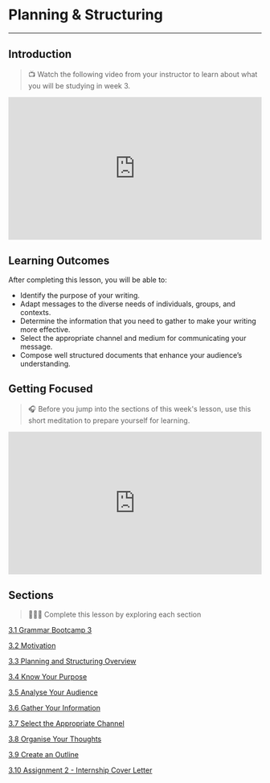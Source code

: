 # Planning & Structuring

---
## Introduction

> 📺 Watch the following video from your instructor to learn about what you will be studying in week 3.
<div style="position: relative; padding-bottom: 56.25%; height: 0;"><iframe src="https://www.youtube.com/embed/UOdVCy60Kvg" title="YouTube video player" frameborder="0" allow="accelerometer; autoplay; clipboard-write; encrypted-media; gyroscope; picture-in-picture" allowfullscreen style="position: absolute; top: 0; left: 0; width: 100%; height: 100%;"></iframe></div>

## Learning Outcomes

After completing this lesson, you will be able to:
- Identify the purpose of your writing.
- Adapt messages to the diverse needs of individuals, groups, and contexts.
- Determine the information that you need to gather to make your writing more effective.
- Select the appropriate channel and medium for communicating your message.
- Compose well structured documents that enhance your audience’s understanding.

## Getting Focused

>🎧 Before you jump into the sections of this week's lesson, use this short meditation to prepare yourself for learning. 

<div style="position: relative; padding-bottom: 56.25%; height: 0;"><iframe src="https://www.youtube.com/embed/LAFhiiDfii0" title="YouTube video player" frameborder="0" allow="accelerometer; autoplay; clipboard-write; encrypted-media; gyroscope; picture-in-picture" allowfullscreen style="position: absolute; top: 0; left: 0; width: 100%; height: 100%;"></iframe></div>

## Sections

> 👩🏿‍🏫 Complete this lesson by exploring each section

[3.1 Grammar Bootcamp 3](/communicating-for-success/planning-structuring/grammar-bootcamp-3.md)

[3.2 Motivation](/communicating-for-success/planning-structuring/motivation.md)

[3.3 Planning and Structuring Overview](/communicating-for-success/planning-structuring/planning-structuring-overview.md)

[3.4 Know Your Purpose](/communicating-for-success/planning-structuring/know-your-purpose.md)

[3.5 Analyse Your Audience](/communicating-for-success/planning-structuring/analyse-your-audience.md)

[3.6 Gather Your Information](/communicating-for-success/planning-structuring/gather-your-information.md)

[3.7 Select the Appropriate Channel](/communicating-for-success/planning-structuring/select-the-appropriate-channel.md)

[3.8 Organise Your Thoughts](/communicating-for-success/planning-structuring/organising-patterns.md)

[3.9 Create an Outline](/communicating-for-success/planning-structuring/creating-an-outline.md)

[3.10 Assignment 2 - Internship Cover Letter](/communicating-for-success/planning-structuring/assignment-2-internship-cover-letter.md)

